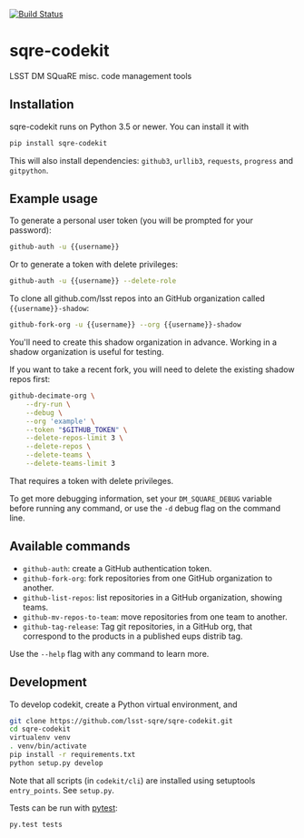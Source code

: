 [![Build Status](https://travis-ci.org/lsst-sqre/sqre-codekit.svg?branch=master)](https://travis-ci.org/lsst-sqre/sqre-codekit)

# sqre-codekit

LSST DM SQuaRE misc. code management tools

## Installation

sqre-codekit runs on Python 3.5 or newer. You can install it with

```bash
pip install sqre-codekit
```

This will also install dependencies: `github3`, `urllib3`, `requests`,
`progress` and `gitpython`.

## Example usage

To generate a personal user token (you will be prompted for your password):

```bash
github-auth -u {{username}}
```

Or to generate a token with delete privileges:

```bash
github-auth -u {{username}} --delete-role
```

To clone all github.com/lsst repos into an GitHub organization called
`{{username}}-shadow`:

```bash
github-fork-org -u {{username}} --org {{username}}-shadow
```

You'll need to create this shadow organization in advance. Working in a shadow
organization is useful for testing.

If you want to take a recent fork, you will need to delete the existing shadow
repos first:

```bash
github-decimate-org \
    --dry-run \
    --debug \
    --org 'example' \
    --token "$GITHUB_TOKEN" \
    --delete-repos-limit 3 \
    --delete-repos \
    --delete-teams \
    --delete-teams-limit 3
```

That requires a token with delete privileges.

To get more debugging information, set your `DM_SQUARE_DEBUG` variable before
running any command, or use the `-d` debug flag on the command line.

## Available commands

- `github-auth`: create a GitHub authentication token.
- `github-fork-org`: fork repositories from one GitHub organization to another.
- `github-list-repos`: list repositories in a GitHub organization, showing teams.
- `github-mv-repos-to-team`: move repositories from one team to another.
- `github-tag-release`: Tag git repositories, in a GitHub org, that correspond
    to the products in a published eups distrib tag.

Use the `--help` flag with any command to learn more.

## Development

To develop codekit, create a Python virtual environment, and

```bash
git clone https://github.com/lsst-sqre/sqre-codekit.git
cd sqre-codekit
virtualenv venv
. venv/bin/activate
pip install -r requirements.txt
python setup.py develop
```

Note that all scripts (in `codekit/cli`) are installed using setuptools
`entry_points`. See `setup.py`.

Tests can be run with [pytest](http://pytest.org/latest/):

```bash
py.test tests
```
